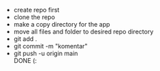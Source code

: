 - create repo first
- clone the repo
- make a copy directory for the app
- move all files and folder to desired repo directory
- git add .
- git commit -m "komentar"
- git push -u origin main
<br>DONE (:
